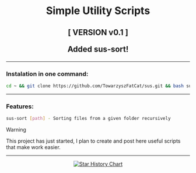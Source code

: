 <h1 align="center">
  Simple Utility Scripts
</h1>

<h2 align="center">
[ VERSION v0.1 ]

Added sus-sort!

</h2>

---

### Instalation in one command:
```bash
cd ~ && git clone https://github.com/TowarzyszFatCat/sus.git && bash sus/install.sh
```

---

### Features:
```bash
sus-sort [path] - Sorting files from a given folder recursively
```

> [!WARNING]
> This project has just started, I plan to create and post here useful scripts that make work easier.

---

<div align="center">

[![Star History Chart](https://api.star-history.com/svg?repos=TowarzyszFatCat/sus&type=Date)](https://star-history.com/#TowarzyszFatCat/sus&Date)

</div>
